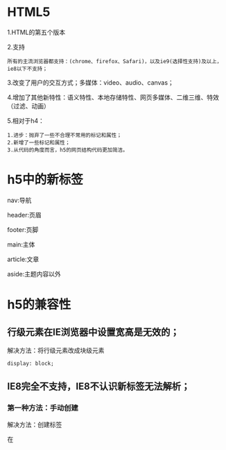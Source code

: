 # HTML5

1.HTML的第五个版本

2.支持

	所有的主流浏览器都支持：(chrome、firefox、Safari)，以及ie9(选择性支持)及以上，ie8以下不支持；

3.改变了用户的交互方式；多媒体：video、audio、canvas；

4.增加了其他新特性：语义特性、本地存储特性、网页多媒体、二维三维、特效（过滤、动画）

5.相对于h4：

	1.进步：抛弃了一些不合理不常用的标记和属性；
	2.新增了一些标记和属性；
	3.从代码的角度而言，h5的网页结构代码更加简洁。

# h5中的新标签

nav:导航

header:页眉

footer:页脚

main:主体

article:文章

aside:主题内容以外

# h5的兼容性

## 行级元素在IE浏览器中设置宽高是无效的；

解决方法：将行级元素改成块级元素

	display: block;

## IE8完全不支持，IE8不认识新标签无法解析；

### 第一种方法：手动创建

解决方法：创建标签

在<script>中```document.createElement("header")```;

但是，默认的标签都是行级元素；

解决方法：将行级元素改成块级元素

	display: block;

### 第二种方法：引入第三方插件

html5shiv.min.js:在默认的情况下，IE8及一下不支持H5，引入这个文件就可以做到兼容

	<script src="../js/html5shiv.min.js"></script>

# ***form表单中***

# h5中的新增属性

type属性:

	(值)
	email：验证邮箱
	tel:在移动端弹出数字键盘，让你只能输入数字的
	url:网址验证
	number:数字，max最大值，min最小值，value默认值
	search:框内有删除，更人性化的体验
	range:范围滑动条，max最大值，min最小值，value默认值（50）
	color:颜色识取
	date：日期(年月日)
	time:时间(时分秒)
	datetime:日期时间(大多数不支持，只有Safari支持)
	datetime-local:日期时间,大多数支持
	month:月份
	week:星期
	file:文件

placehoder属性:

	(值)
	提示文本

autofocus:自动获取焦点(没有值)

autocomplete:自动提示

	(值)
	on打开
	off关闭
	***必须提交过，必须有name属性(可以直接加在表单上)***

required:必须输入(没有值)

pattern:

	(值)
	正则表达式验证

***\*代表任意个，?代表0个或则1个，+代表一个或则多个;^开始，$结束***

multiple:选择多个文件、邮箱(没有值)

form:

	(值)
	表单的id
	表单元素并没有包含在form表单中,却需要和表单一起提交，给原表单设置一个id,设置表单的form="id"

# h5中新增的元素：

## datalist:创建选项列表(firefox不支持)

同样使用option设置选项：value具体的值，lable提示信息，辅助值

建立输入框与datalist相连：在input中添加list="datalist的id"

***如果type是网址，一定要加上：http://***

## keygen:加密(大多数浏览器不支持)

客户端：

	生成公钥和私钥
	提交时:信息+私钥>>二次密码

服务端：

	公钥
	二次加密的数据
	解密：使用收到的公钥解密数据

## output:只能显示，不能修改

语义性更强

***作用不大***

# h5中新增的事件

## oninput

监听当前指定元素的内容的改变：只要内容改变（添加、删除），就会触发这个事件监听器；

他与onkeyup和onkeydown的区别：

onkeyup:键盘弹起时触发；

onkeydown:键盘按下时触发。

## oninvalid

当验证不通过时触发。

自定义提示信息：```this.setCustomValidity(自定义信息)```;

# prograss

h5中新增了进度条;

max:最大值

value:当前值

## meter

度量器：衡量当前的进度值

high:规定的最大值

low:规定的最小值

max:最大值

min:最小值

value:当前值

# h5中的多媒体标签

之前：

embed：直接插入视频文件，本质是调用本机上安装的软件，有兼容性问题；

flash插件：安装flash，1.学习flash,增加成本；2.apple设备部支持flash

h5为了解决这个问题，添加了两个标签：

## audio音频

src:播放音频的路径

controls:音频播放器的控制器面板

autoplay:自动播放

loop:循环播放

## video视频

src:播放视频的路径

controls:视频播放器的控制器面板

autoplay:自动播放

loop:循环播放

width:宽度

height:高度

poster：当视频还没有完全下载或则用户还没点击播放前的默认显示时间。默认是视频的第一帧。

设置视频宽高是等比例设置，所以只需要设置width或者height

***重要***

soucer:因为浏览器支持的视频文件格式不一样，所以我们在添加视频时，需要考虑浏览器是否支持。我们可以准备多个视频文件，让浏览器自动选择

# h5中的DOM操作

## 获取元素的方法

1.索引（不直观）

	window.onload=function(){
		document.getElementsByTagName("li")/*获得的是一个数组*/
	}

2.querySelector(新增)

query:查询

selector:选择器

querySelector(传去选择器的名称)只能获取单个元素，如果获取的元素不只一个，只会返回第一个元素。

参数要求：如果是类选择器，必须添加. ;如果是id选择器必须添加# ；否则当标签处理。

	window.onload=function(){
		var javali=document.querySelector(".green");
		console.log(javali);
	}

3.querySelectorAll(新增)

获取满足条件的所有元素--数组

	var allli=document.querySelectorAll("li");
	console.log(allli);

## 操作元素的样式

新增：classList

1.添加

add:一次只能添加一个样式

	document.querySelector("#add").onclick=function(){
		document.querySelector("li").classList.add("red")
	}

***添加多个：需要在写一次添加代码***

**之前**

	document.querySelector("li").className="underline";//会将之前的样式去掉，但是可以使用+=

2.移除

remove:为元素移除指定名称的样式，一次也只能移除一个;只移除样式，不移除属性。

	document.querySelector("#remove").onclick=function(){
		document.querySelector(".blue").classList.remove("blue");
	}

3.改变

toggle：切换元素样式，如果元素之前没有指定名称的样式则添加；否则，移除；

	document.querySelector("#toggle").onclick=function(){
		document.querySelector(".green").classList.toggle("green");
	}

4.判断

contains:判断元素是否包含指定名称的样式，返回true/false

	document.querySelector("#contain").onclick=function(){
		document.querySelectorAll("li")[3].classList.contains("green");
	}

5.获取样式

获取元素添加的样式

	document.querySelector("li").classList.item(0);

# h5中自定义属性
 
## 定义

**规范：**

1.data-开头

2.data-后必须有一个字符

**建议：**

1.名称应该都是用小写--不要包含任何大写字符

2.名称中不要有任何特殊字符

3.名称不要使用纯数字

	<p data-school-name="itcast"></p>

## 取值

1.获取自定义属性

2.将data-后面的单词使用camel命名法连接,必须使用camel命名法，否则无法取到

	window.onload=function(){
		var p=document.querySelector("p");
		var value=p.dataset["schoolName"];//camel命名法
		console.log(value);
	}

# 网络监听接口（主要实现移动端）

## 网络状态改变的接口

改变事件

1.ononline：网络连接的时候触发这个事件

	window.addEventListener("online",function(){
		alert("网络连通");
	})
	
2.onoffline:网络断开时响应

	window.addEventListener("offline",function(){
		alert("网络断开");
	})

## 全屏API 

实现元素全屏效果

全屏操作的主要方法和属性：

1.requestFullScreen():开启全屏显示

	不同的浏览器支持的方式不同,需要添加不同的前缀，比如：Chrome-webkit;firefox:moz;ie:ms;opera:o
	我们需要做一些判断来支持不同的浏览器，使用能力测试，添加不同浏览器的前缀

2.cancelFullScreen():退出全屏显示

	也要添加前缀，退出全屏只能使用document来实现
	
3.fullScreenElement:是否是全屏显示状态

	也只能只能使用document判断
	也要添加前缀，退出全屏只能使用document来实现

3.fullScreenElement:是否是全屏显示状态

	也只能只能使用document判断

**比如**添加三个按钮的点击事件

	window.onload=function(){
		var div=document.querySelector("div");
		/*全屏操作*/
		document.querySelector("#full").onclick=function(){
			if(div.requestFullScreen){
				div.requestFullScreen();
			}else if(div.webkitRequestFullScreen){
				div.webkitRequestFullScreen();
			}else if(div.moRequestFullScreen){
				div.moRequestFullScreen();
			}else if(div.msRequestFullScreen){
				div.msRequestFullScreen();
			}
		}
		/*退出全屏*/
		document.querySelector("#cancelFull").onclick=function(){
			if(document.requestCancelScreen){
				document.requestCancelScreen();
			}else if(document.webkitRequestCancelScreen){
				document.webkitRequestCancelScreen();
			}else if(document.mozRequestCancelScreen){
				document.mozRequestCancelScreen();
			}else if(document.msRequestCancelScreen){
				document.msRequestCancelScreen();
			}
		}
		/*判断是否是全屏*/
		document.querySelector("#isFull").onclick=function(){
			if(document.fullscreenElement||document.webkitFullscreenElement||document.mozFullScreenElement||document.msFullscreenElement){
				alert(true);
			}else{
				alert(false)
			}
		}
	}

## 文件读取接口

实现文件读取效果

FileReader：读取文件内容

1.readAsText():读取文本文件（可以使用TXT打开的文件），返回文本字符串，默认编码是UTF-8；

2.readAsBinaryString():读取任意类型的文件。返回二进制字符串。这个方法不是用来读取的文件展示给用户看，而是存储文件。例如：读取二进制数据，传给后台，后台接收数据之后，再讲文件存在服务器；

3.readAsDataURL():读取文件获取一段data开头的字符串，这段字符串的本质就是DataURL。

	DataURL是一种将文件（一般指图像或者能够嵌入到文档的文件格式）嵌入到文档的方案。比如：展示图片，src-指定路径（资源定位--url），src请求的是外部文件，一般来说是服务器资源。意味着他需要向服务器发送请求，占用了服务器资源。
	DataURL是将资源转换为base64编码的字符串形式，并且将这些内容直接存放在url中，可以优化网站加载速度。

4.abort():中断读取

例如:我们现在有一个需求：即使预览；

及时：用户选择图像后立刻进行预览；

预览：通过文件读取对象readAsDataURL()完成

	function getFileContent(){
		//console.log(123)
		/*创建文件读取对象*/
		var read=new FileReader();
		/*读取文件，获取DataURL*/
		var file=document.querySelector("#myFile").files[0];
		read.readAsDataURL(file);//没有返回值，但是读取完之后，他会将读取的结果存储在文件读取的对象result中；需要一个参数（blob:binary large object）；文件存储在file表单元素的files属性中，他是一个数组
		/*读取数据*/
		/*
		 * FileReader提供了完整的时间模型，用来捕获读取文件时的状态
		 * onabort:读取文件中片段时触发
		 * onerror:读取错误时触发
		 * onload:文件读取成功时触发
		 * onloadend:文件读取完成是触发，无论失败还是成功
		 * onloadstart:开始读取时触发
		 * onprogress:读取文件的过程中持续触发*/
		read.onload=function(){
			//console.log(reader.result);
			/*展示*/
			document.querySelector("img").src=read.result;
		}
	}

## 拖拽接口

实现常见的拖拽接口

在h5中，如果想拖拽元素，就必须添加元素```draggable="true"```.(图片和超链接是默认可以拖拽的)

但是学习拖拽主要是学习拖拽事件：

1.应用于被拖拽元素的事件

	ondrag:拖拽的过程中会触发(持续)
	ondragstart：拖拽开始时触发
	ondragleave：鼠标离开拖拽元素时触发
	ondragend：拖拽结束时触发

2.应用于目标元素的事件

	ondragenter:当拖拽元素时鼠标进入目标元素时触发
	ondragover:当拖拽元素停留在目标元素上时调用
	ondrop:当在目标元素上松开鼠标时触发（浏览器会默认阻止），如果想要触发就要在ondragove事件上阻止浏览器的默认行为;添加被拖拽的元素到当前的目标元素
	ondragleave:当鼠标离开目标元素时触发

***阻止浏览器的默认行为，才能触发drop事件***

当我们有多个元素需要拖拽，并且有多个目标元素时，我们需要一个通用的方法解决这个问题:
使用事件源参数（事件捕获）来获取当前被拖拽的子元素:

1.应用于被拖拽元素的事件

	var obj=null;//不安全
	document.ondragstart=function(e){
		//console.log(e.target);
		obj=e;
		e.target.style.opacity=0.5;
		e.target.parentNode.style.borderWidth="5px"
	}
	document.ondragend=function(e){
		e.target.style.opacity=1;
		e.target.parentNode.style.borderWidth="1px"
	}

2.应用于目标元素的事件

	document.ondragenter=function(e){
		//console.log(e.target);
	}
	document.ondragover=function(e){
		e.preventDefault();
	}
	document.ondrop=function(e){
		e.target.appendChild(obj)
	}

由于只用全局变量存储数据不安全，所以我们通过```dataTransfer```来实现数据的存储与获取

1.setData(format,data);

format:数据类型(text/html text/uri-list)

data:数据（一般来说时字符串的值）

2.getData(format);

通过dataTransfer存储的值只能在drop中取

## 地理定位接口

获取用户地理信息（基于位置的服务）

API:navigator.geolocation.getCurrentPosition(success,error,option);

option：可以设置获取数据的方式,enableHighAccuracy:true/false(是否使用高精度)，timeout:设置超时时间（单位ms），maximumAge:可以设置浏览器重新获取地理信息的时间间隔（单位ms）；

要使用三方接口来获取地理信息：百度地图，高德地图

**百度地图**

	<script type="text/javascript" src="http://api.map.baidu.com/api?v=2.0&ak=百度地图密钥"></script>
	<script type="text/javascript">
	var map = new BMap.Map('allmap');
	map.centerAndZoom(new BMap.Point(116.404269,39.913828), 12);
	map.enableScrollWheelZoom(true);
	// 覆盖区域图层测试
	map.addTileLayer(new BMap.PanoramaCoverageLayer());

	var stCtrl = new BMap.PanoramaControl(); //构造全景控件
	stCtrl.setOffset(new BMap.Size(20, 20));
	map.addControl(stCtrl);//添加全景控件
	</script>

获取位置的方式：

1.IP地址

优点：任何地方都有

缺点：不精确

2.GPS

优点：精确

缺点：

3.WI-FI

4.手机信号

5.用户定义

获取用户地理信息

## Web存储接口

实现数据的读写

**以前**使用cookie来存储数据，但是cookie只有4k，并且cookie解析比较复杂；

1.sessionStorage的使用：

存储数据到本地，存储容量5MB左右。本质是数据存储在当前页面中；生命周期为关闭当前页面之前，关闭页面会自动清除。

**方法：**

	1.setItem(key.value):以键值对的方式存储数据；
	2.getItem(key):通过指定名称的key获取对应的value值；
	3.removeItem(key):通过指定名称key删除对应数据；
	4.clear:清空所有存储的内容。(慎用)

2.localStorage的使用：

存储的内容更多，大概20MB；不同浏览器不能共享数据，但是同一浏览器不同页面可以共享数据；永久生效，它是存储在硬盘上的不会因为浏览器的关闭而消失；如果要清除必须手动清除。

**方法：**

	1.setItem(key.value):以键值对的方式存储数据；
	2.getItem(key):通过指定名称的key获取对应的value值；
	3.removeItem(key):通过指定名称key删除对应数据；
	4.clear:清空所有存储的内容。(慎用)

## 应用缓存接口

通过创建cache manifest文件，可以轻松创建web应用离线版本；

**优势**

	可以配置需要缓存的资源；
	网络无连接应用仍可用；
	本地读取缓存资源，提升访问速度，增强用户体验；
	减少请求，缓解服务器负担；

**实现**

1.指定属性

manifest="应用程序缓存清单文件的路径（建议文件的扩展名是appcache,这个文件的本质就是一个文本文件）"
	<html manifest="demo.appcache">

2.创建缓存清单文件

manifest文件：
	1.CACHE MANIFEST--表示这是一个manife；
	2.CACHE--在此标题下列出文件在首次加载后进行缓存的内容清单；
	3.NETWORK--在此标题下列出文件需要与服务器的连接而不会被缓存；
	4.FALLBACK--在此标题下列出无法访问的文件回退页面（比如：404）

## 多媒体接口

实现自定义播放器

1.方法

play()播放

load()加载

pause()暂停

这些都是原生方法，如果使用jQuery实现自定义播放器就要jQuery对象转成DOM元素，才能调用这些方法

2.属性

autoplay自动播放

controls控制栏

currentTime当前播放时间

duration音频视频总时间

paused视频播放的状态

3.事件

oncanplay当视频可以播放时触发

onpause暂停时触发

onended视频播放结束时触发

ontimeupdate时间改变

**注意：直接从编辑器中打开页面可能会不支持跳播，直接打开网页源文件就可以实现跳播**

***

***

# CSS3

1.CSS的第三个版本

2.新增了许多的属性，弥补了C2的不足，使得web开发更加的便捷；

**现状**

3.CSS3的兼容性差，需要添加私有前缀；移动端支持优于PC端；CSS>>js；应用广泛；

**使用**

4.渐进增强（优雅降级-hack）；考虑用户群体；遵照产品方案；

**环境**

5.chrome ver46+;firefox ver42+;photoshop CS6

**手册**

6.[]:表示可选；||：表示或者；|：表示多选一；?:表示0个或者1个；*：表示0个或者多个；{}:表示范围；

# 选择器

## 属性选择器：

属性时相对于标签而言的；所谓属性选择器就是根据属性名称的值来查找元素

E[attr]:查找拥有attr属性的E标签

E[attr=value]:查找拥有attr属性的E标签并且attr的属性值等于value（严格匹配）

E[attr*=value]:查找拥有attr属性的E标签并且attr的属性值中包含value

E[attr^=value]:查找拥有attr属性的E标签并且attr的属性值以value开头

E[attr$=value]:查找拥有attr属性的E标签并且attr的属性值以value结尾

## 伪类选择器

**之前**
	a:hovers鼠标移动到元素之上
	a:link未访问过
	a:active鼠标点击了元素
	a:visited已访问过

***结构伪类***

1.相对于父类元素

E:first-child:查找**E元素**的**父级元素**中**第一个**E元素

E:last-child:查找**E元素**的**父级元素**中**最后一个**E元素

查找时限制类型(更实用)：也是相对于父元素；查找时指挥查找满足类型的元素，过滤其他元素；

	E:first-of-type
	E:last-of-type

E:nth-child(从1开始的索引||关键字||表达式):指定索引位置

**关键字**

	even:偶数
	odd:基数

限制类型：

	E:nth-of-type

**表达式**

如：
	E:nth-of-type(n)--n默认取值范围为0-子元素的长度，当n<=0时无效

**空值**

	E:empty：没有任何内容，也不能加空格

E:target:可以为锚点的目标元素添加元素，当目标元素被触发为当前锚链接的目标时，调用此伪类

2.相对于兄弟元素

+:获取当前元素**相邻**的**指定类型**的元素

	.first+span:class="first"的元素相邻的li元素

~：获取当前元素**指定类型**的**兄弟**元素

	.first~li:class="first"的元素的所有兄弟元素

## 伪元素选择器

**重点**E::before E::after

**特点**他的功能完全等价于一个dom元素；他不会在dom树中生成；

**注意**必须添加content元素，否则后期不可见；默认是行级元素，要想设置宽高必须设置为块级元素display:block position float

**其他**

	E::first-letter 文本的第一个字母或字
	E::fist-line 文本第一行（如果设置可first-letter,firstletter就无法再识别）
	E::selection 可改变选中文本的样式

# 颜色的设置

**之前**

1.使用预设值：red blue……

	background-color:red;

2.使用颜色拾取器(RGB值)：选择颜色面板

	background-color:#fff;

## RGBA

R:red

G:green

B:blue

A:Alpha颜色透明通道

颜色是6位16进制数据

	background-color:rgb(0,0,0);

## HSLA

H:Hue(色调 色相)，0/360表示红色，120表示绿色，240表示蓝色；取值：0-360过度为红橙黄绿青蓝紫。

S:Saturatuion(饱和度)，取值：0.0%-100.0%；

L:Lightness(亮度)，取值：0.0%-100.0%，50%是平衡值；(photodhop里是Brightness/B)**建议保留50%**

A:Alpha(透明度)，取值：0-1，0代表完全透明，1代表完全不透明

	background-color:hsl(0,0%,0%)

## 透明度的使用

**之前**

	opacity:0.5;

**但是**此方法用于设置父级容器透明，容器中的所有子元素都会透明；

**现在**

	background-color:rgba(255,0,255,0.2)

***不会影响子元素***

透明度补充说明：

	opacity:针对整个盒子设置透明度，子盒子及内容会继承父盒子的透明度
	transparent:不可调节透明度，始终是完全透明
	使用rgba来控制颜色透明度，相对于opacity，不具有继承性。

# 文本阴影

text-shadow:none|\<length\>none|[\<shadow\>,]\*\<shadow\>或none|\<color\>[,\<color\>]\*

[颜色(color) x轴(X Offset) y轴(Y Offset) 模糊半径(Blur)],[颜色(color) x轴(X Offset) y轴(Y Offset) 模糊半径(Blur)]……

length:长度值，同时确定阴影的角度和距离

shadow:阴影模糊值

color:指定阴影的颜色

	text-shadow:2px 3px 2px #000;/*Xoffset Yoffset Blur color*/

# 盒模型

文档中的每个元素都被描绘成一个盒子，渲染时width指内容的宽度

默认情况下，css设置盒子宽度只是内容的宽度，而非盒子的宽度，高度同样；所以盒子的宽度=padding+border+width，所以很容易出现问题；

css3中通过box-sizing来指定盒模型

	content-box:设置的width是内容的属性值
	border-box:设置的width是盒子最终的宽度

# 圆角

**之前**使用Photoshop画出圆角，在导入代码文件中引用，但是修改起来非常不方便。

**现在**

	border-radius: 0px;

一个值：四个角都一样

两个值：（左上 右下）（右上左下）

三个值：（左上）（右上左下）（右下）

四个值：左上 右下 右下 左上

如果我们要画一个椭圆就要使用```border-radius: 100px/50px```;

**/是用来设置当前不同方向的半径（水平/垂直方向）**

添加某个圆角：

	border-radius:0px 10px 0px 0px;
	border-top-right-radius: 10px;

设置某个角点上两个方向的圆角

	border-top-right-radius: 100px 50px;

设置四个角点不同方向上的不同圆角

	border-radius:100px 80px 60px 40px/ 20px 40px 60px 80px;

# 边框阴影

**文本阴影** text-shadow:offsetX offsetY blur color

**边框阴影** box-shadow:h(水平) v(垂直) blur spread(扩展) color inset(内阴影)

# c3中的渐进实现

渐变不是一个单一色，他产生的是一个图像，所以使用background来添加；

## 线性渐变

1.linear-gradient:线性渐变指沿着某条直线朝一个方向产生渐变效果

**语法**

	linear-gradient([<point>||<angle>,]?<stop>[,<stop>]*)

**取值**

point:

	to-left:从右到左渐变
	to-right：从左到右渐变
	to-top：从下到上渐变
	to-bottom：从上到下渐变

angle:角度

	0deg:向上渐变
	90deg:向右渐变
	180deg:向下渐变（默认值）
	270deg:向左渐变

stop:色标

	第一个是起点颜色
	第二个是终点颜色

**例子**

	background: linear-gradient(to right,red 0%,red 50%,blue 50%,blue 100%);

## 径向渐变

radial-gradient:从一个点向四周产生渐变效果；

**语法**

	radial-gradient([<shap>||<size>][at <position>]?,[at <position>,]?<color-stop>[,<color-stop>]+)

**取值**

shap:形状

	circle:产生一个正圆
	ellipse:适配当前形状

at position:位置

	默认在正中心，可以赋值坐标也可以赋值关键字（left right top bottom）

size:大小

	closest-side:最近的边
	farthest-side:最远的边
	closest-corner:最近的角
	farthest-corner:最远的角(默认)

color-stop

	第一个是起点颜色
	第二个是终点颜色

**例子**

	background: radial-gradient(at 50px 50px,red,red 50%,blue 50%,blue);

## 重复渐变

**语法**

	repeating-radial-gradient(<shap> position,color stop,color stop)
	repeating-linear-gradient(point,color stop,color stop)

**例子**

	background: repeating-radial-gradient(circle closest-side at center center,#fff 0%,#fff 10%,#000 10%,#000 20%);
	background: repeating-linear-gradient(45deg,#fff 0%,#fff 10%,#000 10%,#000 20%);

# c3中的background新增属性

**之前**

1.颜色：
	background-color:color;

2.图片：

	background-image:url(".../...");

如果图片大于容器，那么默认从容器左上角开始放置；如果图片小于容器，那么图片就默认平铺；

3.设置背景平铺

background-repeat

	no-repeat：不平铺
	round:将图片缩放平铺
	space：不会缩放平铺，会在图片间生成相同的间距

4.设置在滚动容器中的背景行为：跟随滚动、固定

background-attachment

	fixed:背景图的位置固定不变
	scroll:滚动容器的时候背景跟着一起滚动
	local:背景图片会跟随内容一起改变

**新增**

background-size：

语法：

	background-size:auto(原始图片大小)||number(数值)||percentage(百分比)||cover(放大铺满)||contain(缩小铺满)
	length:使用之前先确定宽高比
	percentage:设置百分比是参照父容器可放置内容的50%
	contain：按比例调整大小，使宽高自动适应背景区，可能会有空白区域；图片大于容器，将图片缩小；当图片小于容器，将图片放大；
	cover:与contain相反,背景图片会按比例缩放，适应整个背景区域，图片内容可能会溢出；

background-position:

	center:图片居中显示

**增大响应区**

background-origin:设置背景的原点

	border-box从border的位置开始填充背景，会与border重叠
	padding-box从padding开始填充背景，会与padding重叠
	content-box从内容的位置开始填充背景

background-clip:设置内容的裁切，控制的是显示

	border-box显示border及以内的内容
	padding-box显示padding及以内的内容
	content-box显示content及以内的内容

# c3中的图片边框基本用法

	border-image-source: url(../img/head.jpeg);/*设置边框图片*/
	border-image-slice: 27 fill;/*设置四个方向上的裁切距离*/
	fill:做内容填充
	border-image-width:边框图片宽度，如果没有设置，那么边框的大小就是元素的大小
	border-image-outset:扩展边框
	border-image-repeat:repeat直接平铺,round缩放平铺,stretch拉伸

**缩写**

border-image:source slice/width/outset repeat;

**细节**

1.边框图片的本质是背景，不会影响元素的内容；

2.内容只会被容器的border和padding影响。

**建议**增加padding值或者border值

颜色会被图片覆盖

**例子**

[边框图片示例](./css3demo/11-边框图片示例.html)

# c3中的过渡效果

transition属性

**之前**

	active：单击响应效果

**现在**

	transition：过渡
	transition-property:添加过渡效果样式属性名称
	transition-duration:过渡效果耗时
	transition-timing-function:设置时间函数--控制运动的速度，linear匀速，ease先慢后快，steps(number)步数
	transition-delay:过渡效果的延迟

过渡效果执行完毕会默认还原到原始状态

**简写**

	transition:属性名称    过渡时间    时间函数    延迟

**为多个样式添加过渡效果**

	transition:属性名称    过渡时间    时间函数    延迟，属性名称    过渡时间    时间函数    延迟，……
	transition:all(所有样式) 过渡时间    时间函数    延迟(效率较低)
	steps(4):步长值，可以让过渡效果分几个步骤

过渡效果非常严格，只能从某个数值过渡到一个具体的数值

**例子**

[手风琴菜单](./css3demo/手风琴菜单.html)

# c3中的2d、3d变换效果

transform属性

## 2D转换

通过css transform属性可以实现移动、缩放、旋转、斜切

	transform-origin:设置旋转的轴心，left top bottom center

**移动**

translate()：可以把元素从原来的位置移动，参照元素左上角原点;执行完毕后会恢复到原始状态。

语法：

	translate(tx)|translate(tx,ty)
	translateX(tx)|translateY(ty)

**缩放**

scale():让元素根据几何中心进行缩放

语法：

	scale(sx|sy)|scale(sx,sy)
	scaleX(sx)|scaleY(sy)

**旋转**

rotate():是元素根据在指定的角度进行二维的旋转，接受一个角度值，顺时针旋转为正值，逆时针旋转为负值；

语法：

	rotate(0)

**斜切**

skew():能够让元素倾斜展示。

语法：

	skew(ax)|skew(ax,ay)
	skewX(ax)skew(aY)

**例子**

[例1：旋转轴心](./css3demo/15-旋转轴心的案例.html)

[例2：添加多个transfrom](./css3demo/16-添加多个transform属性.html)

[例3：实现居中](./css3demo/17.实现任意元素居中.html)

## 3D转换

属性值：transform

**移动**

方法：

	translate3d(x,y,z)
	translateX(length)
	translateY(length)
	translateZ(length)

**缩放**

方法：

	scale3d(number,number,number)
	scaleX()
	scaleY()
	scaleZ()

**旋转**

方法：

	roate3d(x,y,z,angle)
	rotateX(angle)
	rotateY(angle)
	rotateZ(angle)

**立方体的绘制**

	x轴：平行于屏幕向右为正；
	y轴：平行于屏幕向下为正；
	z轴：垂直于屏幕指向‘我’为正。

移动：

	上下移动沿着Y轴；
	左右移动沿着X轴；
	前后移动沿着Z轴。

面旋转：

	绕X轴旋转；
	绕Y轴旋转；
	绕Z轴旋转。
	使用左手法则判断旋转度数的正负值。

体旋转：

	绕X轴旋转；
	绕Y轴旋转；
	绕Z轴旋转；
	绕XY轴对角线旋转；
	绕YZ轴对角线旋转；
	绕XZ轴对角线旋转；
	绕体对角线旋转。
	这些旋转都使用左手法则判断旋转度数的正负值。

左手法则：使用左手，大拇指指向坐标轴的正方向，手指环绕的方向就是旋转的正方向。

**景深、透视**

ransform-style:preserve-3d可以使3D转换的子元素保留其转化的结果(需要设置下父元素中)

perspective(length)为元素设置一个三维透视距离，仅作用于元素的后代，而不是元素本身。perspective：none/0相当于没有。

perspective-origin()设置观察角度，默认在元素正中心

**例子**

[立方体](./css3demo/立方体.html)

# 动画

**之前**

我们可以使用过渡来移动物体，但是过渡只有两个状态：开始和结束。

**现在**

关键帧动画

	补间动画：中间的状态和过程自动补全，有系统计算。
	可以添加多个关键帧

animation:

	-name:动画名称
	-duration:动画耗时
	-timing-function:动画时间函数,linear;ease;easein;ease-out;steps（当他与其他样式冲突时，只选择他就行了）；
	-iteration-count:动画播放次数，默认一次,可以指定具体的数值，也可以指定infinite(无限次)
	-diraction:设置交替动画，alternate来回交替
	-delay:动画延时
	-fill-mode:设置动画结束时的状态，默认情况会回到原始状态，forwards保持动画结束的状态;backwards回到初始状态,在添加了延时状态时，会立刻进入到初始状态；both既会保留初始状态，还可以保持结束状态。
	-play-state:s设置动画播放状态，paused暂停；running播放（一般用js设置）

设置关键帧：0~100

**创建动画**

	@keyframes moveTest{
		/*百分比指动画耗时百分比*/
		0%{
		
		}
		100%{
		
		}
	}

	@keyframes moveTest{
		/*百分比指动画耗时百分比*/
		from{
		
		}
		to{
		
		}
	}

**例子**

[无缝滚动](./css3demo/无缝滚动.html)

[时钟](./css3demo/时钟.html)

# web字体和字体图标

## 字体格式

1.TureTep(.ttf)格式

2.OpenType(.otf)

3.Web Open Font Format(.woff)

4.Embedded Open Type(.eot)

5.SVG(.svg)

以上是不同系统不同浏览器提供的字体

## 下载字体/图标及其使用

将下载好的web字体/字体图标文件引入项目文件中

比如下面我们使用到的阿里巴巴的icon font字体

### web字体

**使用**

1.使用font-face声明字体

	@font-face {
	    font-family: 'webfont';
	    font-display: swap;
	    src: url('webfont.eot'); /* IE9 */
	    src: url('webfont.eot?#iefix') format('embedded-opentype'), /* IE6-IE8 */
	    url('webfont.woff2') format('woff2'),
	    url('webfont.woff') format('woff'), /* chrome、firefox */
	    url('webfont.ttf') format('truetype'), /* chrome、firefox、opera、Safari, Android, iOS 4.2+*/
	    url('webfont.svg#webfont') format('svg'); /* iOS 4.1- */
	}

2.定义使用webfont的样式

	.web-font {
	    font-family: "webfont" !important;
	    font-size: 16px;
	    font-style: normal;
	    -webkit-font-smoothing: antialiased;
	    -moz-osx-font-smoothing: grayscale;
	}

3.为文字加上对应的样式

	<i class="web-font">web字体和字体图标</i>

**注意**

1.自定义需要生成的字体的文本内容
2.使用网络资源生成web字体

### 字体图标

**优点**

	将所有的字体打包生成字体库，减少请求；
	具有矢量性，保证清晰度；
	使用灵活便于维护。

**使用**

同web字体。
或者参照指导文件。

[例子](./css3demo/23-web字体.html)

# 多列布局

**常用属性**

column

	-count:设置列数
	-rule:添加列间距的样式，与边框的样式添加一样
	-gap:设置列间隙大小
	-width:设置列宽,当有冲突的时候取大优先，如果认为设置的宽度过大，则取更大的值；如果设置认为宽度更小，使用默认的宽度
	-span:对定元素跨几列,n指定n列，all跨所有列

[例子](./css3demo/24-多列布局.html)

# 弹性布局

传统布局具有局限性


**弹性盒子**

	display:flex/*设置父容器为flex,当子元素大于父元素的宽度时，子元素会自动的收缩*/

	justify-content:
	/*设置子元素排列方式,
	 * flex-start（默认）让子元素从父容器的起始位置开始排列，
	 * flex-end子元素从父元素的结束位置开始排列，
	 * center让子元素从父元素的中间位置开始放，
	 * space-between子元素左右对齐父元素的开始和结束，中间平分页，产生相同的间距
	 * space-round将多余的空间平均的分布在子元素的两边*/

	flex-flow:
	/*flex-flow:是flex-wrap和flex-direction的综合，
	 flex-wrap:控制子元素是否跨行显示，默认不换行，nowrap不换行则收缩，wrap换行不收缩，wrap-reverse翻转
	 flex-direction:子元素排列的方向（主轴方向），row(默认)水平，column垂直，row-reverse水平从右到左排列，column垂直从上到下排列
	 */

	flex:
	/*flex:是flex-grow,flex-shrink,flex-basis的简写，默认为0 1 auto
	 flex-grow:扩展子元素的宽度(写在子元素里面)，默认为零，子元素不会去占用剩余空间
	 flex-shrink:定义收缩的比例，通过设置的值俩计算收缩空间，默认值是1，子元素会收缩，0表示不收缩				 
	 flex-basis:
	 flex:[number]用来设置当前伸缩盒子占据的剩余空间的比例值
	 */

[flex伸缩菜单项](./css3demo/28-伸缩菜单项.html)

	align-item:设置子元素在侧轴（伸缩项）方向上的对齐方式,center设置在侧轴上的居中对齐，flex-start设置在侧轴的上方对齐（默认），flex-end设置在侧轴方向上的底对齐，stretch（默认值）让子元素在侧轴方向进行拉伸，baseline基线对齐
	align-self:设置单个子元素在侧轴方向上的对齐方式

[宽高自动适应](./css3demo/30-宽高自动适应.html)

***

例1：[携程网](./css3demo/例1-携程网.html)

tips:页面布局   页面自适应  弹性盒子

例2：[切割轮播图](./css3demo/例2-切割轮播图.html)

tips:三维旋转/移动   立方体构造  切割轮播图的实现

例3：[360案例](./css3demo/例3-360案例.html)

tips:JQuery全屏滚动插件fullPage.js [参考](https://blog.csdn.net/qq_42865147/article/details/82700892)

***
***结束***
***